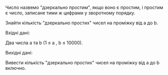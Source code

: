 Число назвемо "дзеркально простим", якщо воно є простим, і простим є число, записане тими ж цифрами у зворотному порядку.

Знайти кількість "дзеркально простих" чисел на проміжку від a до b.

Вхідні дані:

Два числа a та b (1 ≤ a , b ≤ 10000).

Вихідні дані:

Вивести кількість "дзеркально простих" чисел на проміжку від a до b включно.